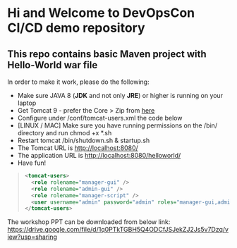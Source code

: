 # Hi and Welcome to DevOpsCon CI/CD demo repository
## This repo contains basic Maven project with Hello-World war file 
In order to make it work, please do the following: 

<ul>
  <li>Make sure JAVA 8 (<b>JDK</b> and not only <b>JRE</b>) or higher is running on your laptop</li>
  <li>Get Tomcat 9 - prefer the Core > Zip from <a href=https://tomcat.apache.org/download-90.cgi target=new>here</a></li>
  <li>Configure under <TOMCAT DIR>/conf/tomcat-users.xml the code below</li>
  <li>[LINUX / MAC] Make sure you have running permissions on the /bin/ directory and run chmod +x *.sh</li>
  <li>Restart tomcat <TOMCAT DIR>/bin/shutdown.sh & startup.sh</li>
  <li>The Tomcat URL is <a href=http://localhost:8080/>http://localhost:8080/</a></li>  
  <li>The application URL is <a href=http://localhost:8080/helloworld/>http://localhost:8080/helloworld/</a></li>  
  <li>Have fun!</li>
</ul>

 > ```xml
 > <tomcat-users>
 >   <role rolename="manager-gui" />
 >   <role rolename="admin-gui" />
 >   <role rolename="manager-script" />
 >   <user username="admin" password="admin" roles="manager-gui,admin-gui,manager-script" />
 > </tomcat-users>
 > ```

The workshop PPT can be downloaded from below link: 
https://drive.google.com/file/d/1q0PTkTGBH5Q4ODCfJSJekZJ2Js5v7Dzq/view?usp=sharing

